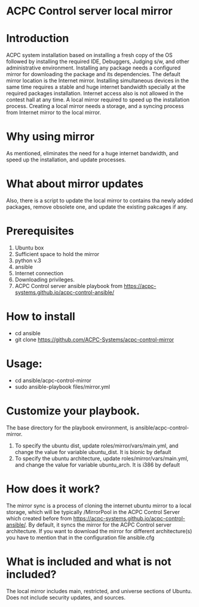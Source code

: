 # ACPC Control server local mirror
# Introduction
ACPC system installation based on installing a fresh copy of the OS followed by installing the required IDE, Debuggers, Judging s/w, and other administrative environment. Installing any package needs a configured mirror for downloading the package and its dependencies. The default mirror location is the Internet mirror. Installing simultaneous devices in the same time requires a stable and huge internet bandwidth specially at the required packages installation. Internet access also is not allowed in the contest hall at any time. A local mirror required to speed up the installation process. Creating a local mirror needs a storage, and a syncing process from Internet mirror to the local mirror.

# Why using mirror
As mentioned, eliminates the need for a huge internet bandwidth, and speed up the installation, and update processes.

# What about mirror updates
Also, there is a script to update the local mirror to contains tha newly added packages, remove obsolete one, and update the existing pakcages if any.

# Prerequisites
  1. Ubuntu box
  2. Sufficient space to hold the mirror
  3. python v.3 
  4. ansible
  5. Internet connection
  6. Downloading privileges.
  7. ACPC Control server ansible playbook from https://acpc-systems.github.io/acpc-control-ansible/
  
# How to install
  * cd ansible
  * git clone https://github.com/ACPC-Systems/acpc-control-mirror

# Usage:
 * cd ansible/acpc-control-mirror
 * sudo ansible-playbook files/mirror.yml 
 
# Customize your playbook.
  The base directory for the playbook environment, is ansible/acpc-control-mirror.
  1. To specify the ubuntu dist, update  roles/mirror/vars/main.yml, and change the value for variable ubuntu_dist. It is bionic by default
  2. To specify the ubuntu architecture, update  roles/mirror/vars/main.yml, and change the value for variable ubuntu_arch. It is i386 by default
  

# How does it work?
The mirror sync is a process of cloning the internet ubuntu mirror to a local storage, which will be typically /MirrorPool in the ACPC Control Server which created before from https://acpc-systems.github.io/acpc-control-ansible/. By default, it syncs the mirror for the ACPC Control server architecture. If you want to download the mirror for different architecture(s) you have to mention that in the configuration file ansible.cfg

# What is included and what is not included?
The local mirror includes main, restricted, and universe sections of Ubuntu. Does not include security updates, and sources.
